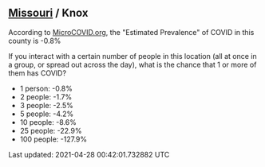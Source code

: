 
## [Missouri](/united-states/missouri) / Knox

According to [MicroCOVID.org](http://microcovid.org),
the "Estimated Prevalence" of COVID in this county is -0.8%

If you interact with a certain number of people in this location
(all at once in a group, or spread out across the day), what is the chance that
1 or more of them has COVID?

- 1 person: -0.8%
- 2 people: -1.7%
- 3 people: -2.5%
- 5 people: -4.2%
- 10 people: -8.6%
- 25 people: -22.9%
- 100 people: -127.9%

Last updated: 2021-04-28 00:42:01.732882 UTC

